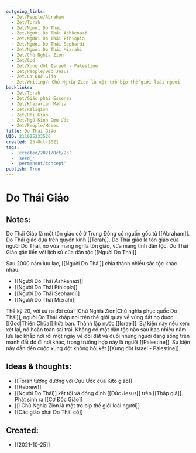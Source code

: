 ```yaml
---
outgoing_links:
  - Zet/People/Abraham
  - Zet/Torah
  - Zet/Người Do Thái
  - Zet/Người Do Thái Ashkenazi
  - Zet/Người Do Thái Ethiopia
  - Zet/Người Do Thái Sephardi
  - Zet/Người Do Thái Mizrahi
  - Zet/Chủ Nghĩa Zion
  - Zet/God
  - Zet/Xung đột Israel - Palestine
  - Zet/People/Đức Jesus
  - Zet/Cơ Đốc Giáo
  - Zet/Writing/❕ Chủ Nghĩa Zion là một trò bịp thế giới loài người
backlinks:
  - Zet/Torah
  - Zet/Giáo phái Essenes
  - Zet/Khazarian Mafia
  - Zet/Religion
  - Zet/Hồi Giáo
  - Zet/Ngũ Kinh Cựu Ước
  - Zet/People/Moses
title: Do Thái Giáo
UID: 211025233526
created: 25-Oct-2021
tags:
  - 'created/2021/Oct/25'
  - 'seed🥜'
  - 'permanent/concept'
publish: True
---
```

# Do Thái Giáo

## Notes:
Do Thái Giáo là một tôn giáo cổ ở Trung Đông có nguồn gốc từ [[Abraham]]. Do Thái giáo dựa trên quyển kinh [[Torah]]. Do Thái giáo là tôn giáo của người Do Thái, nó vừa mang nghĩa tôn giáo, vừa mang tính dân tộc. Do Thái Giáo gắn liền với lịch sử của dân tộc [[Người Do Thái]].

Sau 2000 năm lưu lạc, [[Người Do Thái]] chia thành nhiều sắc tộc khác nhau:

- [[Người Do Thái Ashkenazi]]
- [[Người Do Thái Ethiopia]]
- [[Người Do Thái Sephardi]]
- [[Người Do Thái Mizrahi]]

Thế kỷ 20, với sự ra đời của [[Chủ Nghĩa Zion|Chủ nghĩa phục quốc Do Thái]], người Do Thái khắp nơi trên thế giới quay về vùng đất họ được [[God|Thiên Chúa]] hứa ban. Thành lập nước [[Israel]]. Sự kiện này nếu xem xét lại, nó hoàn toàn sai trái. Không có một dân tộc nào sau bao nhiêu năm lưu lạc khắp nơi rồi một ngày về đòi đất và đuổi những người đang sống trên mảnh đất đó đi nơi khác, trong trường hợp này là người [[Palestine]]. Sự kiện này dẫn đến cuộc xung đột không hồi kết [[Xung đột Israel - Palestine]].

## Ideas & thoughts:
- [[Torah tương đương với Cựu Ước của Kito giáo]]
- [[Hebrew]]
- [[Người Do Thái]] kết tội và đóng đinh [[Đức Jesus]] trên [[Thập giá]]. Phát sinh ra [[Cơ Đốc Giáo]]
- [[❕ Chủ Nghĩa Zion là một trò bịp thế giới loài người]]
- [[Các giáo phái Do Thái cổ]]



## Created:
- [[2021-10-25]]
